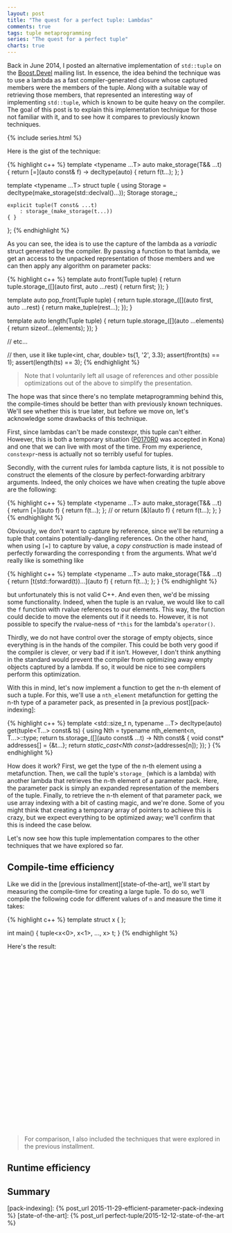 ```yaml
---
layout: post
title: "The quest for a perfect tuple: Lambdas"
comments: true
tags: tuple metaprogramming
series: "The quest for a perfect tuple"
charts: true
---
```


Back in June 2014, I posted an alternative implementation of `std::tuple` on
the [Boost.Devel][original-post] mailing list. In essence, the idea behind the
technique was to use a lambda as a fast compiler-generated closure whose
captured members were the members of the tuple. Along with a suitable way of
retrieving those members, that represented an interesting way of implementing
`std::tuple`, which is known to be quite heavy on the compiler. The goal of
this post is to explain this implementation technique for those not familiar
with it, and to see how it compares to previously known techniques.

{% include series.html %}

Here is the gist of the technique:

{% highlight c++ %}
template <typename ...T>
auto make_storage(T&& ...t) {
    return [=](auto const& f) -> decltype(auto) { return f(t...); };
}

template <typename ...T>
struct tuple {
    using Storage = decltype(make_storage(std::declval<T>()...));
    Storage storage_;

    explicit tuple(T const& ...t)
        : storage_(make_storage(t...))
    { }
};
{% endhighlight %}

As you can see, the idea is to use the capture of the lambda as a _variadic_
struct generated by the compiler. By passing a function to that lambda, we
get an access to the unpacked representation of those members and we can
then apply any algorithm on parameter packs:

{% highlight c++ %}
template <typename Tuple>
auto front(Tuple tuple) {
    return tuple.storage_([](auto first, auto ...rest) {
        return first;
    });
}

template <typename Tuple>
auto pop_front(Tuple tuple) {
    return tuple.storage_([](auto first, auto ...rest) {
        return make_tuple(rest...);
    });
}

template <typename Tuple>
auto length(Tuple tuple) {
    return tuple.storage_([](auto ...elements) {
        return sizeof...(elements);
    });
}

// etc...

// then, use it like
tuple<int, char, double> ts{1, '2', 3.3};
assert(front(ts) == 1);
assert(length(ts) == 3);
{% endhighlight %}

> Note that I voluntarily left all usage of references and other possible
> optimizations out of the above to simplify the presentation.

The hope was that since there's no template metaprogramming behind this, the
compile-times should be better than with previously known techniques. We'll
see whether this is true later, but before we move on, let's acknowledge some
drawbacks of this technique.

First, since lambdas can't be made constexpr, this tuple can't either. However,
this is both a temporary situation ([P0170R0][] was accepted in Kona) and one
that we can live with most of the time. From my experience, `constexpr`-ness
is actually not so terribly useful for tuples.

Secondly, with the current rules for lambda capture lists, it is not possible
to construct the elements of the closure by perfect-forwarding arbitrary
arguments. Indeed, the only choices we have when creating the tuple above are
the following:

{% highlight c++ %}
template <typename ...T>
auto make_storage(T&& ...t) {
    return [=](auto f) { return f(t...); };
    // or
    return [&](auto f) { return f(t...); };
}
{% endhighlight %}

Obviously, we don't want to capture by reference, since we'll be returning a
tuple that contains potentially-dangling references. On the other hand, when
using `[=]` to capture by value, a _copy construction_ is made instead of
perfectly forwarding the corresponding `t` from the arguments. What we'd
really like is something like

{% highlight c++ %}
template <typename ...T>
auto make_storage(T&& ...t) {
    return [t(std::forward<T>(t))...](auto f) { return f(t...); };
}
{% endhighlight %}

but unfortunately this is not valid C++. And even then, we'd be missing some
functionality. Indeed, when the tuple is an rvalue, we would like to call the
`f` function with rvalue references to our elements. This way, the function
could decide to move the elements out if it needs to. However, it is not
possible to specify the rvalue-ness of `*this` for the lambda's `operator()`.

Thirdly, we do not have control over the storage of empty objects, since
everything is in the hands of the compiler. This could be both very good if
the compiler is clever, or very bad if it isn't. However, I don't think
anything in the standard would prevent the compiler from optimizing away
empty objects captured by a lambda. If so, it would be nice to see compilers
perform this optimization.

With this in mind, let's now implement a function to get the n-th element of
such a tuple. For this, we'll use a `nth_element` metafunction for getting the
n-th type of a parameter pack, as presented in [a previous post][pack-indexing]:

{% highlight c++ %}
template <std::size_t n, typename ...T>
decltype(auto) get(tuple<T...> const& ts) {
    using Nth = typename nth_element<n, T...>::type;
    return ts.storage_([](auto const& ...t) -> Nth const& {
        void const* addresses[] = {&t...};
        return *static_cast<Nth const*>(addresses[n]);
    });
}
{% endhighlight %}

How does it work? First, we get the type of the n-th element using a
metafunction. Then, we call the tuple's `storage_` (which is a lambda)
with another lambda that retrieves the n-th element of a parameter pack.
Here, the parameter pack is simply an expanded representation of the members
of the tuple. Finally, to retrieve the n-th element of that parameter pack,
we use array indexing with a bit of casting magic, and we're done. Some of
you might think that creating a temporary array of pointers to achieve this
is crazy, but we expect everything to be optimized away; we'll confirm that
this is indeed the case below.

Let's now see how this tuple implementation compares to the other techniques
that we have explored so far.


## Compile-time efficiency

Like we did in the [previous installment][state-of-the-art], we'll start by
measuring the compile-time for creating a large tuple. To do so, we'll compile
the following code for different values of `n` and measure the time it takes:

{% highlight c++ %}
template <int i>
struct x { };

int main() {
    tuple<x<0>, x<1>, ..., x<n>> t;
}
{% endhighlight %}

Here's the result:

<div class="chart" style="width:100%; height:400px;">
<!-- TODO: tuple-quest/make_compile/chart.json -->
</div>

> For comparison, I also included the techniques that were explored in the
> previous installment.

<!-- TODO: Comment -->


## Runtime efficiency

<!-- TODO -->


## Summary

<!-- TODO: Write this -->


<!-- Links -->
[original-post]: http://lists.boost.org/Archives/boost/2014/06/214213.php
[P0170R0]: http://www.open-std.org/jtc1/sc22/wg21/docs/papers/2015/p0170r0.pdf
[pack-indexing]: {% post_url 2015-11-29-efficient-parameter-pack-indexing %}
[state-of-the-art]: {% post_url perfect-tuple/2015-12-12-state-of-the-art %}
